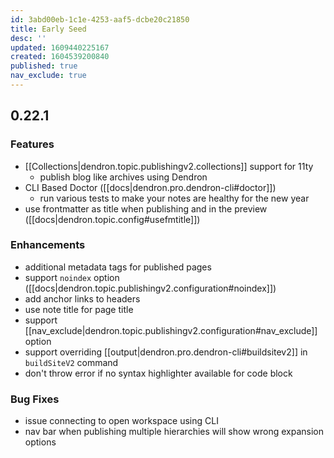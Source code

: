 ```yaml
---
id: 3abd00eb-1c1e-4253-aaf5-dcbe20c21850
title: Early Seed
desc: ''
updated: 1609440225167
created: 1604539200840
published: true
nav_exclude: true
---
```

## 0.22.1

### Features
- [[Collections|dendron.topic.publishingv2.collections]] support for 11ty
    - publish blog like archives using Dendron
- CLI Based Doctor ([[docs|dendron.pro.dendron-cli#doctor]])
    - run various tests to make your notes are healthy for the new year
- use frontmatter as title when publishing and in the preview ([[docs|dendron.topic.config#usefmtitle]])

### Enhancements
- additional metadata tags for published pages
- support `noindex` option ([[docs|dendron.topic.publishingv2.configuration#noindex]])
- add anchor links to headers
- use note title for page title
- support [[nav_exclude|dendron.topic.publishingv2.configuration#nav_exclude]] option
- support overriding [[output|dendron.pro.dendron-cli#buildsitev2]] in `buildSiteV2` command
- don't throw error if no syntax highlighter available for code block

### Bug Fixes
- issue connecting to open workspace using CLI
- nav bar when publishing multiple hierarchies will show wrong expansion options